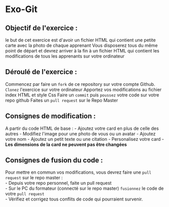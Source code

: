 # Exo-Git 

## Objectif de l'exercice : 

le but de cet exercice est d'avoir un fichier HTML qui contient une petite carte avec la photo de chaque apprenant
Vous disposerez tous du même point de départ et devrez arriver à la fin à un fichier HTML qui contient les modifications de tous les apprenants sur votre ordinateur 

## Déroulé de l'exercice :

Commencez par faire un `fork` de ce repository sur votre compte Github.
`Clonez` l'exercice sur votre ordinateur
Apportez vos modifications au fichier index HTML et style Css
Faire un `commit` puis `poussez` votre code sur votre repo github
Faites un `pull request` sur le Repo Master 

## Consignes de modification :

A partir du code HTML de base :
     - Ajoutez votre card en plus de celle des autres
     - Modifiez l'image pour une photo de vous ou un avatar 
     - Ajoutez votre nom 
     - Ajoutez un petit texte ou une citation
     - Personalisez votre card 
     - **Les dimensions de la card ne peuvent pas être changées** 
     
## Consignes de fusion du code : 

Pour mettre en commun vos modifications, vous devrez faire une `pull request` sur le repo master :   
    - Depuis votre repo personnel, faite un pull request    
    - Sur le PC du formateur (connecté sur le repo master) `fusionnez` le code de votre `pull request`    
    - Vérifiez et corrigez tous conflits de code qui pourraient survenir. 
